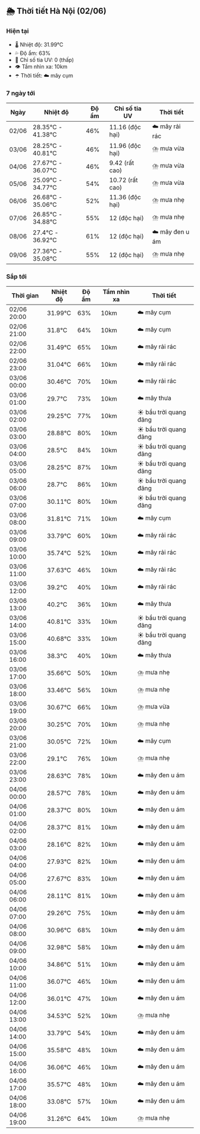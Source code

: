 ## 🌦️ Thời tiết Hà Nội (02/06)

### Hiện tại

- 🌡️ Nhiệt độ: 31.99℃
- 💦 Độ ẩm: 63%
- 🌟 Chỉ số tia UV: 0 (thấp)
- 👁️ Tầm nhìn xa: 10km
- ☂️ Thời tiết: ☁️ mây cụm

### 7 ngày tới

| Ngày | Nhiệt độ | Độ ẩm | Chỉ số tia UV | Thời tiết |
| --- | --- | --- | --- | --- |
| 02/06 | 28.35℃ - 41.38℃ | 46% | 11.16 (độc hại) | ☁️ mây rải rác |
| 03/06 | 28.25℃ - 40.81℃ | 46% | 11.96 (độc hại) | ⛈️ mưa vừa |
| 04/06 | 27.67℃ - 36.07℃ | 46% | 9.42 (rất cao) | ⛈️ mưa vừa |
| 05/06 | 25.09℃ - 34.77℃ | 54% | 10.72 (rất cao) | ⛈️ mưa vừa |
| 06/06 | 26.68℃ - 35.06℃ | 52% | 11.36 (độc hại) | ⛈️ mưa nhẹ |
| 07/06 | 26.85℃ - 34.88℃ | 55% | 12 (độc hại) | ⛈️ mưa nhẹ |
| 08/06 | 27.4℃ - 36.92℃ | 61% | 12 (độc hại) | ☁️ mây đen u ám |
| 09/06 | 27.36℃ - 35.08℃ | 55% | 12 (độc hại) | ⛈️ mưa nhẹ |

### Sắp tới

| Thời gian | Nhiệt độ | Độ ẩm | Tầm nhìn xa | Thời tiết |
| --- | --- | --- | --- | --- |
| 02/06 20:00 | 31.99℃ | 63% | 10km | ☁️ mây cụm |
| 02/06 21:00 | 31.8℃ | 64% | 10km | ☁️ mây cụm |
| 02/06 22:00 | 31.49℃ | 65% | 10km | ☁️ mây rải rác |
| 02/06 23:00 | 31.04℃ | 66% | 10km | ☁️ mây rải rác |
| 03/06 00:00 | 30.46℃ | 70% | 10km | ☁️ mây rải rác |
| 03/06 01:00 | 29.7℃ | 73% | 10km | ☁️ mây thưa |
| 03/06 02:00 | 29.25℃ | 77% | 10km | ☀️ bầu trời quang đãng |
| 03/06 03:00 | 28.88℃ | 80% | 10km | ☀️ bầu trời quang đãng |
| 03/06 04:00 | 28.5℃ | 84% | 10km | ☀️ bầu trời quang đãng |
| 03/06 05:00 | 28.25℃ | 87% | 10km | ☀️ bầu trời quang đãng |
| 03/06 06:00 | 28.7℃ | 86% | 10km | ☀️ bầu trời quang đãng |
| 03/06 07:00 | 30.11℃ | 80% | 10km | ☀️ bầu trời quang đãng |
| 03/06 08:00 | 31.81℃ | 71% | 10km | ☁️ mây cụm |
| 03/06 09:00 | 33.79℃ | 60% | 10km | ☁️ mây rải rác |
| 03/06 10:00 | 35.74℃ | 52% | 10km | ☁️ mây rải rác |
| 03/06 11:00 | 37.63℃ | 46% | 10km | ☁️ mây rải rác |
| 03/06 12:00 | 39.2℃ | 40% | 10km | ☁️ mây rải rác |
| 03/06 13:00 | 40.2℃ | 36% | 10km | ☁️ mây thưa |
| 03/06 14:00 | 40.81℃ | 33% | 10km | ☀️ bầu trời quang đãng |
| 03/06 15:00 | 40.68℃ | 33% | 10km | ☀️ bầu trời quang đãng |
| 03/06 16:00 | 38.3℃ | 40% | 10km | ☁️ mây thưa |
| 03/06 17:00 | 35.66℃ | 50% | 10km | ⛈️ mưa nhẹ |
| 03/06 18:00 | 33.46℃ | 56% | 10km | ⛈️ mưa nhẹ |
| 03/06 19:00 | 30.67℃ | 66% | 10km | ⛈️ mưa vừa |
| 03/06 20:00 | 30.25℃ | 70% | 10km | ⛈️ mưa nhẹ |
| 03/06 21:00 | 30.05℃ | 72% | 10km | ☁️ mây cụm |
| 03/06 22:00 | 29.1℃ | 76% | 10km | ⛈️ mưa nhẹ |
| 03/06 23:00 | 28.63℃ | 78% | 10km | ☁️ mây đen u ám |
| 04/06 00:00 | 28.57℃ | 78% | 10km | ☁️ mây đen u ám |
| 04/06 01:00 | 28.37℃ | 80% | 10km | ☁️ mây đen u ám |
| 04/06 02:00 | 28.37℃ | 81% | 10km | ☁️ mây đen u ám |
| 04/06 03:00 | 28.16℃ | 82% | 10km | ☁️ mây đen u ám |
| 04/06 04:00 | 27.93℃ | 82% | 10km | ☁️ mây đen u ám |
| 04/06 05:00 | 27.67℃ | 83% | 10km | ☁️ mây đen u ám |
| 04/06 06:00 | 28.11℃ | 81% | 10km | ☁️ mây đen u ám |
| 04/06 07:00 | 29.26℃ | 75% | 10km | ☁️ mây đen u ám |
| 04/06 08:00 | 30.96℃ | 68% | 10km | ☁️ mây đen u ám |
| 04/06 09:00 | 32.98℃ | 58% | 10km | ☁️ mây đen u ám |
| 04/06 10:00 | 34.86℃ | 51% | 10km | ☁️ mây đen u ám |
| 04/06 11:00 | 36.07℃ | 46% | 10km | ☁️ mây đen u ám |
| 04/06 12:00 | 36.01℃ | 47% | 10km | ☁️ mây đen u ám |
| 04/06 13:00 | 34.53℃ | 52% | 10km | ⛈️ mưa nhẹ |
| 04/06 14:00 | 33.79℃ | 54% | 10km | ☁️ mây đen u ám |
| 04/06 15:00 | 35.58℃ | 48% | 10km | ☁️ mây đen u ám |
| 04/06 16:00 | 36.06℃ | 46% | 10km | ☁️ mây đen u ám |
| 04/06 17:00 | 35.57℃ | 48% | 10km | ☁️ mây đen u ám |
| 04/06 18:00 | 33.08℃ | 57% | 10km | ☁️ mây đen u ám |
| 04/06 19:00 | 31.26℃ | 64% | 10km | ⛈️ mưa nhẹ |

